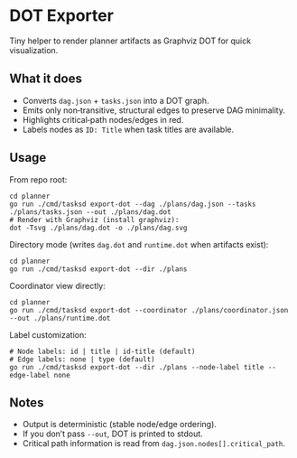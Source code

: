 # DOT Exporter

Tiny helper to render planner artifacts as Graphviz DOT for quick visualization.

## What it does
- Converts `dag.json` + `tasks.json` into a DOT graph.
- Emits only non‑transitive, structural edges to preserve DAG minimality.
- Highlights critical‑path nodes/edges in red.
- Labels nodes as `ID: Title` when task titles are available.

## Usage
From repo root:

```
cd planner
go run ./cmd/tasksd export-dot --dag ./plans/dag.json --tasks ./plans/tasks.json --out ./plans/dag.dot
# Render with Graphviz (install graphviz):
dot -Tsvg ./plans/dag.dot -o ./plans/dag.svg
```

Directory mode (writes `dag.dot` and `runtime.dot` when artifacts exist):

```
cd planner
go run ./cmd/tasksd export-dot --dir ./plans
```

Coordinator view directly:

```
cd planner
go run ./cmd/tasksd export-dot --coordinator ./plans/coordinator.json --out ./plans/runtime.dot
```

Label customization:

```
# Node labels: id | title | id-title (default)
# Edge labels: none | type (default)
go run ./cmd/tasksd export-dot --dir ./plans --node-label title --edge-label none
```

## Notes
- Output is deterministic (stable node/edge ordering).
- If you don’t pass `--out`, DOT is printed to stdout.
- Critical path information is read from `dag.json.nodes[].critical_path`.
